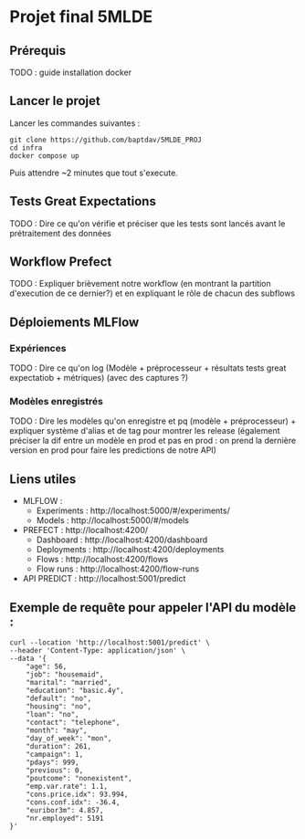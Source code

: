 # Projet final 5MLDE 

## Prérequis 

TODO : guide installation docker

## Lancer le projet

Lancer les commandes suivantes :
````shell
git clone https://github.com/baptdav/5MLDE_PROJ
cd infra
docker compose up
````

Puis attendre ~2 minutes que tout s'execute.

## Tests Great Expectations

TODO : Dire ce qu'on vérifie et préciser que les tests sont lancés avant le prétraitement des données

## Workflow Prefect

TODO : Expliquer brièvement notre workflow (en montrant la partition d'execution de ce dernier?) et en expliquant le rôle de chacun des subflows 

## Déploiements MLFlow

### Expériences

TODO : Dire ce qu'on log (Modèle + préprocesseur + résultats tests great expectatiob + métriques) (avec des captures ?)

### Modèles enregistrés

TODO : Dire les modèles qu'on enregistre et pq (modèle + préprocesseur) + expliquer système d'alias et de tag pour montrer les release (également préciser la dif entre un modèle en prod et pas en prod : on prend la dernière version en prod pour faire les predictions de notre API)

## Liens utiles 

- MLFLOW : 
  - Experiments : http://localhost:5000/#/experiments/
  - Models : http://localhost:5000/#/models
- PREFECT : http://localhost:4200/
    - Dashboard : http://localhost:4200/dashboard
    - Deployments : http://localhost:4200/deployments
    - Flows : http://localhost:4200/flows
    - Flow runs : http://localhost:4200/flow-runs
- API PREDICT : http://localhost:5001/predict

## Exemple de requête pour appeler l'API du modèle : 

````shell
curl --location 'http://localhost:5001/predict' \
--header 'Content-Type: application/json' \
--data '{
    "age": 56,
    "job": "housemaid",
    "marital": "married",
    "education": "basic.4y",
    "default": "no",
    "housing": "no",
    "loan": "no",
    "contact": "telephone",
    "month": "may",
    "day_of_week": "mon",
    "duration": 261,
    "campaign": 1,
    "pdays": 999,
    "previous": 0,
    "poutcome": "nonexistent",
    "emp.var.rate": 1.1,
    "cons.price.idx": 93.994,
    "cons.conf.idx": -36.4,
    "euribor3m": 4.857,
    "nr.employed": 5191
}'
````
